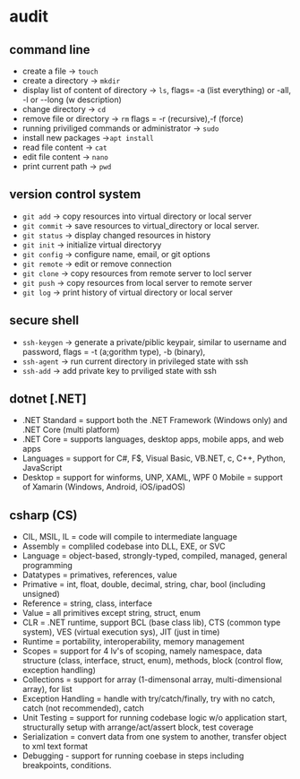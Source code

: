 # audit
## command line

- create a file -> `touch`
- create a directory -> `mkdir`
- display list of content of directory -> `ls`, flags= -a (list everything) or -all, -l or --long (w description)
- change directory -> `cd`
- remove file or directory -> `rm` flags = -r (recursive),-f (force)
- running priviliged commands or administrator -> `sudo`
- install new packages ->`apt install`
- read file content -> `cat`
- edit file content -> `nano`
- print current path -> `pwd`

## version control system

- `git add` ->  copy resources into virtual directory or local server
- `git commit` -> save resources to virtual_directory or local server.
- `git status` -> display changed resources in history
- `git init` -> initialize virtual directoryy
- `git config` -> configure name, email, or git options
- `git remote` -> edit or remove connection
- `git clone` -> copy resources from remote server to locl server
- `git push` -> copy resources from local server to remote server
- `git log` -> print history of virtual directory or local server

## secure shell

- `ssh-keygen` -> generate a private/piblic keypair, similar to username and password, flags = -t (a;gorithm type), -b (binary),
- `ssh-agent` -> run current directory in privileged state with ssh
- `ssh-add` -> add private key to prviliged state with ssh

## dotnet [.NET]

- .NET Standard = support both the .NET Framework (Windows only) and .NET Core (multi platform)
- .NET Core = supports languages, desktop apps, mobile apps, and web apps
- Languages = support for C#, F$, Visual Basic, VB.NET, c, C++, Python, JavaScript
- Desktop = support for winforms, UNP, XAML, WPF
0 Mobile = support of Xamarin (Windows, Android, iOS/ipadOS)

## csharp (CS)

- CIL, MSIL, IL = code will compile to intermediate language
- Assembly = compliled codebase into DLL, EXE, or SVC
- Language = object-based, strongly-typed, compiled, managed, general programming
- Datatypes = primatives, references, value
- Primative = int, float, double, decimal, string, char, bool (including unsigned)
- Reference = string, class, interface
- Value = all primitives except string, struct, enum
- CLR = .NET runtime, support BCL (base class lib), CTS (common type system), VES (virtual execution sys), JIT (just in time)
- Runtime = portability, interoperability, memory management
- Scopes = support for 4 lv's of scoping, namely namespace, data structure (class, interface, struct, enum), methods, block (control flow, exception handling)
- Collections = support for array (1-dimensonal array, multi-dimensional array), for list
- Exception Handling = handle with try/catch/finally, try with no catch, catch (not recommended), catch
- Unit Testing = support for running codebase logic w/o application start, structurally setup with arrange/act/assert block, test coverage
- Serialization = convert data from one system to another, transfer object to xml text format
- Debugging - support for running coebase in steps including breakpoints, conditions.
